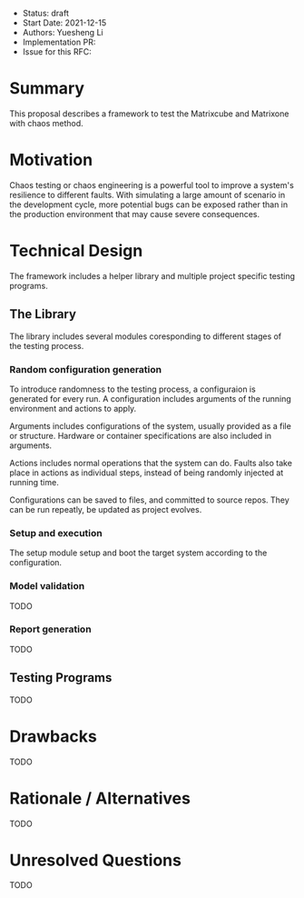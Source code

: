 - Status: draft
- Start Date: 2021-12-15
- Authors: Yuesheng Li
- Implementation PR:
- Issue for this RFC:

# Summary
This proposal describes a framework to test the Matrixcube and Matrixone with chaos method.

# Motivation
Chaos testing or chaos engineering is a powerful tool to improve a system's resilience to different faults.
With simulating a large amount of scenario in the development cycle, more potential bugs can be exposed rather than in the production environment that may cause severe consequences.

# Technical Design

The framework includes a helper library and multiple project specific testing programs.

## The Library

The library includes several modules coresponding to different stages of the testing process.

### Random configuration generation

To introduce randomness to the testing process, a configuraion is generated for every run.
A configuration includes arguments of the running environment and actions to apply.

Arguments includes configurations of the system, usually provided as a file or structure.
Hardware or container specifications are also included in arguments. 

Actions includes normal operations that the system can do. 
Faults also take place in actions as individual steps, instead of being randomly injected at running time.

Configurations can be saved to files, and committed to source repos. 
They can be run repeatly, be updated as project evolves. 

### Setup and execution

The setup module setup and boot the target system according to the configuration.  

### Model validation

TODO

### Report generation

TODO

## Testing Programs

TODO

# Drawbacks

TODO

# Rationale / Alternatives

TODO

# Unresolved Questions

TODO
